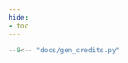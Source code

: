 ```yaml
---
hide:
- toc
---
```


<!-- blacken-docs:off -->
```python exec="yes"
--8<-- "docs/gen_credits.py"
```
<!-- blacken-docs:on -->
